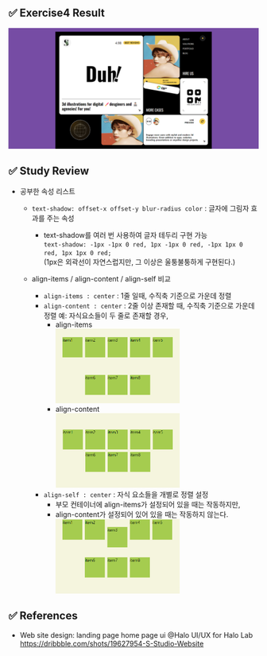 ## ✅ Exercise4 Result

![alt result4](/exercise4/result4.png)

## ✅ Study Review

- 공부한 속성 리스트

  - `text-shadow: offset-x offset-y blur-radius color` : 글자에 그림자 효과를 주는 속성

    - text-shadow를 여러 번 사용하여 글자 테두리 구현 가능 <br/>
      `text-shadow: -1px -1px 0 red, 1px -1px 0 red, -1px 1px 0 red, 1px 1px 0 red;` <br/>
      (1px은 외곽선이 자연스럽지만, 그 이상은 울퉁불퉁하게 구현된다.)

  - align-items / align-content / align-self 비교
    - `align-items : center` : 1줄 일때, 수직축 기준으로 가운데 정렬
    - `align-content : center` : 2줄 이상 존재할 때, 수직축 기준으로 가운데 정렬
      예: 자식요소들이 두 줄로 존재할 경우,
      - align-items <br/>
        <img src="/exercise4/examples/align-items.png" width="250" height="150">
      - align-content <br/>
        <img src="/exercise4/examples/align-content.png" width="250" height="150">
    - `align-self : center` : 자식 요소들을 개별로 정렬 설정
      - 부모 컨테이너에 align-items가 설정되어 있을 때는 작동하지만,
      - align-content가 설정되어 있어 있을 때는 작동하지 않는다. <br/>
        <img src="/exercise4/examples/align-self.png" width="250" height="150"> <br/>

## ✅ References

- Web site design: landing page home page ui @Halo UI/UX for Halo Lab <br/>
  https://dribbble.com/shots/19627954-S-Studio-Website
